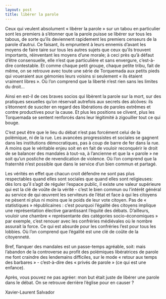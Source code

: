 ```yaml
---
layout: post
title: libérer la parole
---
```

Ceux qui veulent absolument « libérer la parole » sur un tabou en particulier sont les premiers à s’étonner que la parole puisse se libérer sur tous les tabous, de sorte qu’ils deviennent rapidement les premiers censeurs de la parole d’autrui. Ce faisant, ils empruntent à leurs ennemis d’avant les moyens de faire taire sur tous les autres sujets que ceux qu’ils trouvent importants, réinventant les moyens d’une morale; à ceci près qu’à défaut d’être consensuelle, elle n’est que particulière et sans envergure, c’est-à-dire contestable. Et comme chaque petit groupe, chaque petite tribu, fait de même, on se retrouve avec toute une série de Torquemada aux petits pieds qui voueraient aux gémonies leurs voisins si seulement « ils étaient vraiment libres ». Où l’on comprend que la liberté n’est rien sans les limites du droit...

Ainsi en est-il de ces braves socios qui libèrent la parole sur la mort, sur des pratiques sexuelles qu’on réservait autrefois aux secrets des alcôves: ils s’étonnent de susciter en regard des libérations de paroles extrêmes et contre productives pour la cause. Et plus les positions se clivent, plus les Torquemada se sentent renforcés dans leur légitimité à zigouiller tout ce qui bouge.

C’est peut être que le lieu du débat n’est pas forcément celui de la polémique, ni de la rue. Les avancées progressistes et sociales se gagnent dans les institutions démocratiques, pas à coup de barre de fer dans la rue.
A moins que le véritable enjeu soit en en fait de vouloir reconquérir le droit de se balancer des mandales à tout-va, à l’ancienne et que la « parole » ne soit qu’un postiche de revendication de violence. Où l’on comprend que la fraternité n’est possible que dans le service d’un bien commun et partagé.

Les vérités en effet que chacun croit défendre ne sont pas plus respectables quand elles sont sociales que quand elles sont religieuses: dès lors qu’il s’agit de réguler l’espace public, il existe une valeur supérieure qui est la clé de voûte de la vérité - c’est le bien commun ou l’intérêt général au service de qui œuvrent les serviteurs de l’état et face à qui les citoyens ne pèsent ni plus ni moins que le poids de leur vote citoyen. Pas de « statistiques » républicaines :  c’est pourquoi l’égalité des citoyens implique une représentation élective garantissant l’équité des débats. D’ailleurs, vouloir une chambre « représentante des catégories socio-économiques » par exemple, c’est renouer avec les confréries médiévales où le nombre assurait la force. Ce qui est absurde pour les confréries l’est pour tous les lobbies. Où l’on comprend que l’égalité est une clé de coûte de la citoyenneté.


Bref, flanquer des mandales est un passe-temps agréable, soit: mais l’abandon de la controverse au profit des polémiques libératrices de parole me font craindre des lendemains difficiles, sur le mode « retour aux temps des barbares » - c’est-à-dire des « privés de parole » (ce qui est une enfance).

Après, vous pouvez ne pas agréer: mon but était juste de libérer une parole dans le débat. On se retrouve derrière l’église pour en causer ?

Xavier-Laurent Salvador
